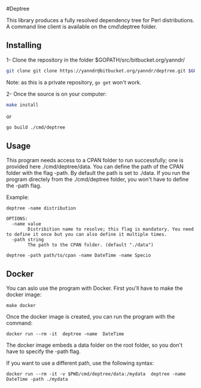 #Deptree 

This library produces a fully resolved dependency tree for Perl distributions. 
A command line client is available on the cmd\deptree folder.

## Installing

1- Clone the repository in the folder $GOPATH/src/bitbucket.org/yanndr/


```bash
git clone git clone https://yanndr@bitbucket.org/yanndr/deptree.git $GOPATH/src/bitbucket.org/yanndr/
```
Note: as this is a private repository, ```go get``` won't work.


2- Once the source is on your computer:
```bash
make install
```
or 
```bash 
go build ./cmd/deptree
```

## Usage

This program needs access to a CPAN folder to run successfully; one is provided here ./cmd/deptree/data. 
You can define the path of the CPAN folder with the flag -path. By default the path is set to ./data. If you run the program directely from the ./cmd/deptree folder, you won't have to define the -path flag.

Example:
```
deptree -name distribution

OPTIONS:
  -name value
        Distribition name to resolve; this flag is mandatory. You need to define it once but you can also define it multiple times.
  -path string
        The path to the CPAN folder. (default "./data")
```

```
deptree -path path/to/cpan -name DateTime -name Specio
```

## Docker
You can aslo use the program with Docker. 
First you'll have to make the docker image:
```
make docker
```

Once the docker image is created, you can run the program with the command:
```
docker run --rm -it  deptree -name  DateTime 
```
The docker image embeds a data folder on the root folder, so you don't have to specify the -path flag.

If you want to use a different path, use the following syntax:
```
docker run --rm -it -v $PWD/cmd/deptree/data:/mydata  deptree -name  DateTime -path ./mydata
```